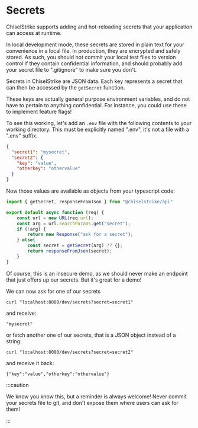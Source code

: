 # Secrets

ChiselStrike supports adding and hot-reloading secrets that your application
can access at runtime.

In local development mode, these secrets are stored in plain text for your
convenience in a local file. In production, they are encrypted and safely
stored. As such, you should not commit your local test files to version control
if they contain confidential information, and should probably add your secret
file to ".gitignore" to make sure you don't.

Secrets in ChiselStrike are JSON data. Each key represents a secret that can
then be accessed by the `getSecret` function.

These keys are actually general purpose environment variables, and do not have
to pertain to anything confidential. For instance, you could use these to
implement feature flags!

To see this working, let's add an `.env` file with the following contents to
your working directory. This must be explicitly named ".env", it's not a file
with a ".env" suffix.

```json title=".env"
{
  "secret1": "mysecret",
  "secret2": {
    "key": "value",
    "otherkey": "othervalue"
  }
}
```

Now those values are available as objects from your typescript code:

```ts title="my-backend/endpoints/secrets.ts"
import { getSecret, responseFromJson } from "@chiselstrike/api"

export default async function (req) {
    const url = new URL(req.url);
    const arg = url.searchParams.get("secret");
    if (!arg) {
        return new Response("ask for a secret");
    } else{
        const secret = getSecret(arg) ?? {};
        return responseFromJson(secret);
    }
}
```

Of course, this is an insecure demo, as we should never make an endpoint that
just offers up our secrets. But it's great for a demo!

We can now ask for one of our secrets

```console
curl "localhost:8080/dev/secrets?secret=secret1"
```

and receive:

```console
"mysecret"
```

or fetch another one of our secrets, that is a JSON object instead of a string:

```console
curl "localhost:8080/dev/secrets?secret=secret2"
```

and receive it back:

```console
{"key":"value","otherkey":"othervalue"}
```

:::caution

We know you know this, but a reminder is always welcome! Never commit your
secrets file to git, and don't expose them where users can ask for them!

:::


